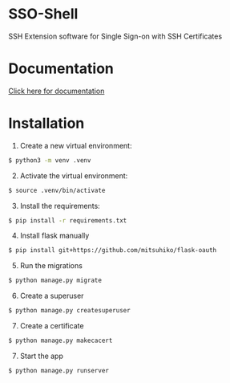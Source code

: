 # SSO-Shell
SSH Extension software for Single Sign-on with SSH Certificates

# Documentation
[Click here for documentation](https://scheibling.github.io/sso-shell)

# Installation
1. Create a new virtual environment:
```bash
$ python3 -m venv .venv
```
2. Activate the virtual environment:
```bash
$ source .venv/bin/activate
```
3. Install the requirements:
```bash
$ pip install -r requirements.txt
```
4. Install flask manually
```bash
$ pip install git+https://github.com/mitsuhiko/flask-oauth
```

5. Run the migrations
```bash
$ python manage.py migrate
```

6. Create a superuser
```bash
$ python manage.py createsuperuser
```

7. Create a certificate
```bash
$ python manage.py makecacert
```

7. Start the app
```bash
$ python manage.py runserver
```